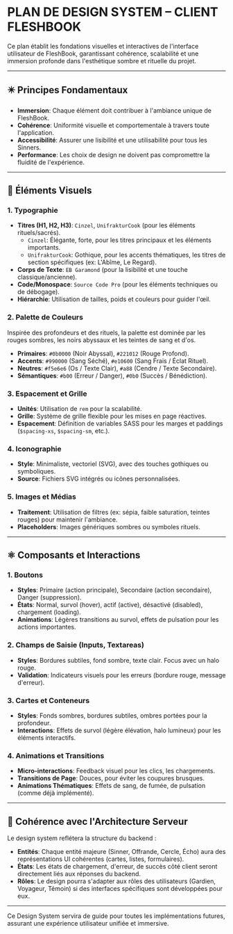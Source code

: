 # PLAN DE DESIGN SYSTEM – CLIENT FLESHBOOK

Ce plan établit les fondations visuelles et interactives de l'interface utilisateur de FleshBook, garantissant cohérence, scalabilité et une immersion profonde dans l'esthétique sombre et rituelle du projet.

---

## ✴️ Principes Fondamentaux

*   **Immersion**: Chaque élément doit contribuer à l'ambiance unique de FleshBook.
*   **Cohérence**: Uniformité visuelle et comportementale à travers toute l'application.
*   **Accessibilité**: Assurer une lisibilité et une utilisabilité pour tous les Sinners.
*   **Performance**: Les choix de design ne doivent pas compromettre la fluidité de l'expérience.

---

## 🎨 Éléments Visuels

### 1. Typographie

*   **Titres (H1, H2, H3)**: `Cinzel`, `UnifrakturCook` (pour les éléments rituels/sacrés).
    *   `Cinzel`: Élégante, forte, pour les titres principaux et les éléments importants.
    *   `UnifrakturCook`: Gothique, pour les accents thématiques, les titres de section spécifiques (ex: L'Abîme, Le Regard).
*   **Corps de Texte**: `EB Garamond` (pour la lisibilité et une touche classique/ancienne).
*   **Code/Monospace**: `Source Code Pro` (pour les éléments techniques ou de débogage).
*   **Hiérarchie**: Utilisation de tailles, poids et couleurs pour guider l'œil.

### 2. Palette de Couleurs

Inspirée des profondeurs et des rituels, la palette est dominée par les rouges sombres, les noirs abyssaux et les teintes de sang et d'os.

*   **Primaires**: `#0b0000` (Noir Abyssal), `#221012` (Rouge Profond).
*   **Accents**: `#990000` (Sang Séché), `#e10600` (Sang Frais / Éclat Rituel).
*   **Neutres**: `#f5e6e6` (Os / Texte Clair), `#a88` (Cendre / Texte Secondaire).
*   **Sémantiques**: `#b00` (Erreur / Danger), `#0b0` (Succès / Bénédiction).

### 3. Espacement et Grille

*   **Unités**: Utilisation de `rem` pour la scalabilité.
*   **Grille**: Système de grille flexible pour les mises en page réactives.
*   **Espacement**: Définition de variables SASS pour les marges et paddings (`$spacing-xs`, `$spacing-sm`, etc.).

### 4. Iconographie

*   **Style**: Minimaliste, vectoriel (SVG), avec des touches gothiques ou symboliques.
*   **Source**: Fichiers SVG intégrés ou icônes personnalisées.

### 5. Images et Médias

*   **Traitement**: Utilisation de filtres (ex: sépia, faible saturation, teintes rouges) pour maintenir l'ambiance.
*   **Placeholders**: Images génériques sombres ou symboles rituels.

---

## ⚛️ Composants et Interactions

### 1. Boutons

*   **Styles**: Primaire (action principale), Secondaire (action secondaire), Danger (suppression).
*   **États**: Normal, survol (hover), actif (active), désactivé (disabled), chargement (loading).
*   **Animations**: Légères transitions au survol, effets de pulsation pour les actions importantes.

### 2. Champs de Saisie (Inputs, Textareas)

*   **Styles**: Bordures subtiles, fond sombre, texte clair. Focus avec un halo rouge.
*   **Validation**: Indicateurs visuels pour les erreurs (bordure rouge, message d'erreur).

### 3. Cartes et Conteneurs

*   **Styles**: Fonds sombres, bordures subtiles, ombres portées pour la profondeur.
*   **Interactions**: Effets de survol (légère élévation, halo lumineux) pour les éléments interactifs.

### 4. Animations et Transitions

*   **Micro-interactions**: Feedback visuel pour les clics, les chargements.
*   **Transitions de Page**: Douces, pour éviter les coupures brusques.
*   **Animations Thématiques**: Effets de sang, de fumée, de pulsation (comme déjà implémenté).

---

## 🔗 Cohérence avec l'Architecture Serveur

Le design system reflétera la structure du backend :

*   **Entités**: Chaque entité majeure (Sinner, Offrande, Cercle, Écho) aura des représentations UI cohérentes (cartes, listes, formulaires).
*   **États**: Les états de chargement, d'erreur, de succès côté client seront directement liés aux réponses du backend.
*   **Rôles**: Le design pourra s'adapter aux rôles des utilisateurs (Gardien, Voyageur, Témoin) si des interfaces spécifiques sont développées pour eux.

---

Ce Design System servira de guide pour toutes les implémentations futures, assurant une expérience utilisateur unifiée et immersive.
